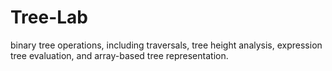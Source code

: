 # Tree-Lab
binary tree operations, including traversals, tree height analysis, expression tree evaluation, and array-based tree representation.
